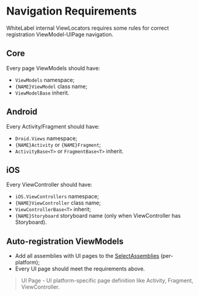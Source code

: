 # Navigation Requirements

WhiteLabel internal ViewLocators requires some rules for correct registration ViewModel-UIPage navigation.

## Core

Every page ViewModels should have:

- `ViewModels` namespace;
- `{NAME}ViewModel` class name;
- `ViewModelBase` inherit.

## Android

Every Activity/Fragment should have:

- `Droid.Views` namespace;
- `{NAME}Activity` or `{NAME}Fragment`;
- `ActivityBase<T>` or `FragmentBase<T>` inherit.

## iOS

Every ViewController should have:

- `iOS.ViewControllers` namespace;
- `{NAME}ViewController` class name;
- `ViewControllerBase<T>` inherit;
- `{NAME}Storyboard` storyboard name (only when ViewController has Storyboard).

## Auto-registration ViewModels

- Add all assemblies with UI pages to the [SelectAssemblies](bootstrapper.md#assemblysource) (per-platform);
- Every UI page should meet the requirements above.

> UI Page - UI platform-specific page definition like Activity, Fragment, ViewController.
